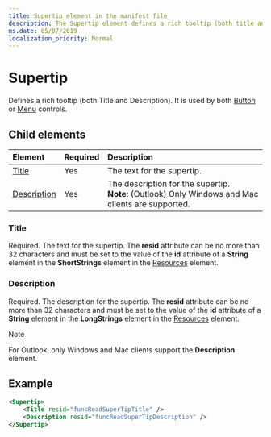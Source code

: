 ```yaml
---
title: Supertip element in the manifest file
description: The Supertip element defines a rich tooltip (both title and description).
ms.date: 05/07/2019
localization_priority: Normal
---
```


# Supertip

Defines a rich tooltip (both Title and Description). It is used by both [Button](control.md#button-control) or [Menu](control.md#menu-dropdown-button-controls)  controls.

## Child elements

|  Element |  Required  |  Description  |
|:-----|:-----|:-----|
| [Title](#title) | Yes | The text for the supertip. |
| [Description](#description) | Yes | The description for the supertip.<br>**Note**: (Outlook) Only Windows and Mac clients are supported. |

### Title

Required. The text for the supertip. The **resid** attribute can be no more than 32 characters and must be set to the value of the **id** attribute of a **String** element in the **ShortStrings** element in the [Resources](resources.md) element.

### Description

Required. The description for the supertip. The **resid** attribute can be no more than 32 characters and must be set to the value of the **id** attribute of a **String** element in the **LongStrings** element in the [Resources](resources.md) element.

> [!NOTE]
> For Outlook, only Windows and Mac clients support the **Description** element.

## Example

```xml
<Supertip>
    <Title resid="funcReadSuperTipTitle" />
    <Description resid="funcReadSuperTipDescription" />
</Supertip>
```

